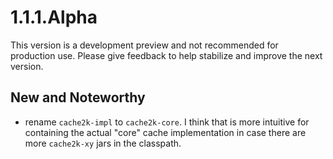 # 1.1.1.Alpha

This version is a development preview and not recommended for production use. Please give feedback to help
stabilize and improve the next version.

## New and Noteworthy

- rename `cache2k-impl` to `cache2k-core`. I think that is more intuitive for containing the 
  actual "core" cache implementation in case there are more `cache2k-xy` jars in the classpath. 
  